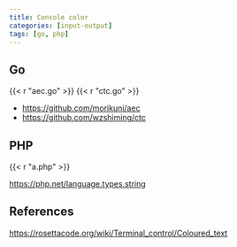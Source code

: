 ```yaml
---
title: Console color
categories: [input-output]
tags: [go, php]
---
```


## Go

{{< r "aec.go" >}}
{{< r "ctc.go" >}}

- <https://github.com/morikuni/aec>
- <https://github.com/wzshiming/ctc>

## PHP

{{< r "a.php" >}}

<https://php.net/language.types.string>

## References

<https://rosettacode.org/wiki/Terminal_control/Coloured_text>
